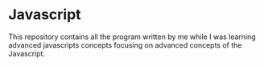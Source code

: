 # Javascript

This repository contains all the program written by me while I was learning advanced javascripts concepts focusing on advanced concepts of the Javascript.
